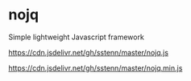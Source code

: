 # nojq
Simple lightweight Javascript framework


https://cdn.jsdelivr.net/gh/sstenn/master/nojq.js

https://cdn.jsdelivr.net/gh/sstenn/master/nojq.min.js

